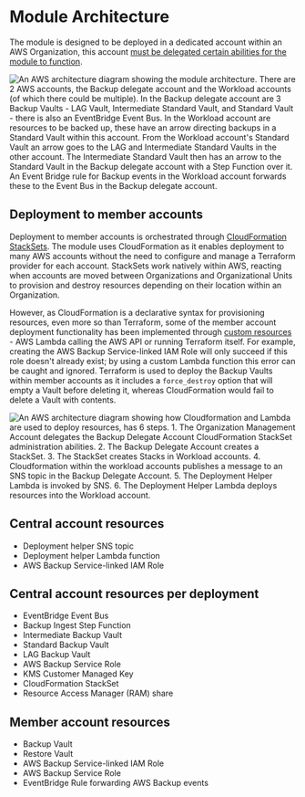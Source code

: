 # Module Architecture

The module is designed to be deployed in a dedicated account within an AWS Organization, this account [must be delegated certain abilities for the module to function](usage.md).

![An AWS architecture diagram showing the module architecture. There are 2 AWS accounts, the Backup delegate account and the Workload accounts (of which there could be multiple). In the Backup delegate account are 3 Backup Vaults - LAG Vault, Intermediate Standard Vault, and Standard Vault -  there is also an EventBridge Event Bus. In the Workload account are resources to be backed up, these have an arrow directing backups in a Standard Vault within this account. From the Workload account's Standard Vault an arrow goes to the LAG and Intermediate Standard Vaults in the other account. The Intermediate Standard Vault then has an arrow to the Standard Vault in the Backup delegate account with a Step Function over it. An Event Bridge rule for Backup events in the Workload account forwards these to the Event Bus in the Backup delegate account.](assets/images/backup-architecture.png)

## Deployment to member accounts

Deployment to member accounts is orchestrated through [CloudFormation StackSets](https://docs.aws.amazon.com/AWSCloudFormation/latest/UserGuide/what-is-cfnstacksets.html). The module uses CloudFormation as it enables deployment to many AWS accounts without the need to configure and manage a Terraform provider for each account. StackSets work natively within AWS, reacting when accounts are moved between Organizations and Organizational Units to provision and destroy resources depending on their location within an Organization.

However, as CloudFormation is a declarative syntax for provisioning resources, even more so than Terraform, some of the member account deployment functionality has been implemented through [custom resources](https://docs.aws.amazon.com/AWSCloudFormation/latest/UserGuide/template-custom-resources.html) - AWS Lambda calling the AWS API or running Terraform itself. For example, creating the AWS Backup Service-linked IAM Role will only succeed if this role doesn't already exist; by using a custom Lambda function this error can be caught and ignored. Terraform is used to deploy the Backup Vaults within member accounts as it includes a `force_destroy` option that will empty a Vault before deleting it, whereas CloudFormation would fail to delete a Vault with contents.

![An AWS architecture diagram showing how Cloudformation and Lambda are used to deploy resources, has 6 steps. 1. The Organization Management Account delegates the Backup Delegate Account CloudFormation StackSet administration abilities. 2. The Backup Delegate Account creates a StackSet. 3. The StackSet creates Stacks in Workload accounts. 4. Cloudformation within the workload accounts publishes a message to an SNS topic in the Backup Delegate Account. 5. The Deployment Helper Lambda is invoked by SNS. 6. The Deployment Helper Lambda deploys resources into the Workload account.](assets/images/deployment-helper-lambda-architecture.png)

## Central account resources

- Deployment helper SNS topic
- Deployment helper Lambda function
- AWS Backup Service-linked IAM Role

## Central account resources per deployment

- EventBridge Event Bus
- Backup Ingest Step Function
- Intermediate Backup Vault
- Standard Backup Vault
- LAG Backup Vault
- AWS Backup Service Role
- KMS Customer Managed Key
- CloudFormation StackSet
- Resource Access Manager (RAM) share

## Member account resources

- Backup Vault
- Restore Vault
- AWS Backup Service-linked IAM Role
- AWS Backup Service Role
- EventBridge Rule forwarding AWS Backup events
